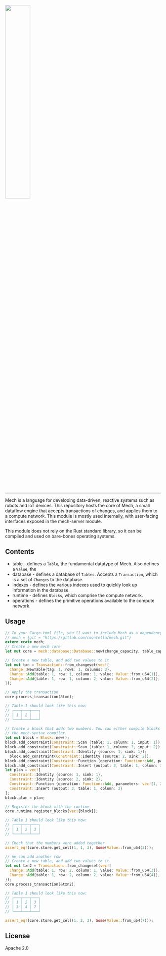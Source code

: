 <img width="40%" height="40%" src="https://mechlang.net/img/logo.png">

---

Mech is a language for developing data-driven, reactive systems such as robots and IoT devices. This repository hosts the core of Mech, a small dataflow engine that accepts transactions of changes, and applies them to a compute network. This module is mostly used internally, with user-facing interfaces exposed in the mech-server module.

This module does not rely on the Rust standard library, so it can be compiled and used on bare-bones operating systems.

## Contents

- table - defines a `Table`, the fundamental datatype of Mech. Also defines a `Value`, the 
- database - defines a database of `Tables`. Accepts a `Transaction`, which is a set of `Changes` to the database.
- indexes - defines the various indexes used to quickly look up information in the database.
- runtime - defines `Blocks`, which comprise the compute network.
- operations - defines the primitive operations available to the compute network.

## Usage

```rust
// In your Cargo.toml file, you'll want to include Mech as a dependency:
// mech = {git = "https://gitlab.com/cmontella/mech.git"}
extern crate mech;
// Create a new mech core
let mut core = mech::database::Database::new(change_capacity, table_capcity);

// Create a new table, and add two values to it
let mut txn = Transaction::from_changeset(vec![
  Change::NewTable{tag: 1, rows: 1, columns: 3},
  Change::Add{table: 1, row: 1, column: 1, value: Value::from_u64(1)},
  Change::Add{table: 1, row: 1, column: 2, value: Value::from_u64(2)},
});

// Apply the transaction
core.process_transaction(&txn);

// Table 1 should look like this now:
// ┌───┬───┬───┐
// │ 1 │ 2 │   │
// └───┴───┴───┘

// Create a block that adds two numbers. You can either compile blocks by hand or with
// the mech-syntax compiler.
let mut block = Block::new();
block.add_constraint(Constraint::Scan {table: 1, column: 1, input: 1});
block.add_constraint(Constraint::Scan {table: 1, column: 2, input: 2});
block.add_constraint(Constraint::Identity {source: 1, sink: 1});
  block.add_constraint(Constraint::Identity {source: 2, sink: 2});
block.add_constraint(Constraint::Function {operation: Function::Add, parameters: vec![1, 2], output: 3});
block.add_constraint(Constraint::Insert {output: 3, table: 1, column: 3});
let plan = vec![
  Constraint::Identity {source: 1, sink: 1},
  Constraint::Identity {source: 2, sink: 2},
  Constraint::Function {operation: Function::Add, parameters: vec![1, 2], output: 3},
  Constraint::Insert {output: 3, table: 1, column: 3}
];
block.plan = plan;

// Register the block with the runtime
core.runtime.register_blocks(vec![block]);

// Table 1 should look like this now:
// ┌───┬───┬───┐
// │ 1 │ 2 │ 3 │
// └───┴───┴───┘

// Check that the numbers were added together
assert_eq!(core.store.get_cell(1, 1, 3), Some(Value::from_u64(3)));

// We can add another row
// Create a new table, and add two values to it
let mut txn2 = Transaction::from_changeset(vec![
  Change::Add{table: 1, row: 2, column: 1, value: Value::from_u64(3)},
  Change::Add{table: 1, row: 2, column: 2, value: Value::from_u64(4)},
});
core.process_transaction(&txn2);

// Table 1 should look like this now:
// ┌───┬───┬───┐
// │ 1 │ 2 │ 3 │
// │ 3 │ 4 │ 7 │
// └───┴───┴───┘

assert_eq!(core.store.get_cell(1, 2, 3), Some(Value::from_u64(7)));
```

## License

Apache 2.0